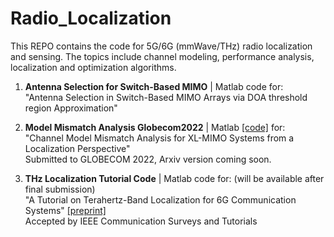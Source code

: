 # Radio_Localization
This REPO contains the code for 5G/6G (mmWave/THz) radio localization and sensing. The topics include channel modeling, performance analysis, localization and optimization algorithms.

1. **Antenna Selection for Switch-Based MIMO** | Matlab code for:
\
"Antenna Selection in Switch-Based MIMO Arrays via DOA threshold region Approximation"

2. **Model Mismatch Analysis Globecom2022** | Matlab [\[code\]](https://github.com/chenhui07c8/Radio_Localization/tree/main/Model_Mismatch_Analysis_Globecom2022) for: 
\
"Channel Model Mismatch Analysis for XL-MIMO Systems from a Localization Perspective"
\
Submitted to GLOBECOM 2022, Arxiv version coming soon.

3. **THz Localization Tutorial Code** | Matlab code for: (will be available after final submission)
\
"A Tutorial on Terahertz-Band Localization for 6G Communication Systems" [\[preprint\]](https://arxiv.org/pdf/2110.08581.pdf)
\
Accepted by IEEE Communication Surveys and Tutorials
